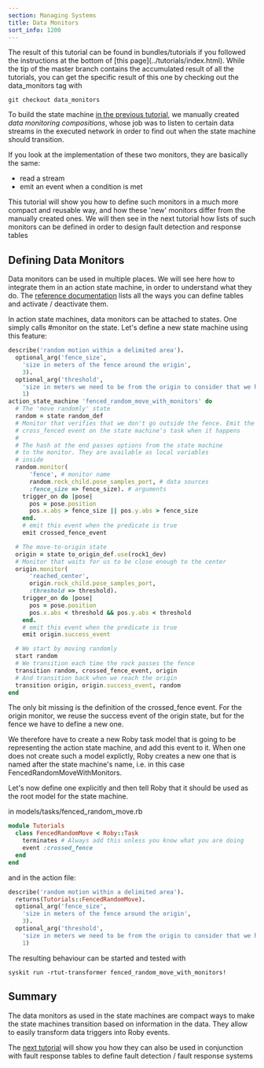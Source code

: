 ```yaml
---
section: Managing Systems
title: Data Monitors
sort_info: 1200
---
```


<div class="note" markdown="1">
The result of this tutorial can be found in bundles/tutorials if you
followed the instructions at the bottom of [this page](../tutorials/index.html).
While the tip of the master branch contains the accumulated result of all the
tutorials, you can get the specific result of this one by checking out the
data_monitors tag with

~~~
git checkout data_monitors
~~~
</div>

To build the state machine [in the previous
tutorial](1100_action_state_machines.html), we manually created _data monitoring
compositions_, whose job was to listen to certain data streams in the executed
network in order to find out when the state machine should transition.

If you look at the implementation of these two monitors, they are basically the
same:

 - read a stream
 - emit an event when a condition is met

This tutorial will show you how to define such monitors in a much more compact
and reusable way, and how these 'new' monitors differ from the manually created
ones. We will then see in the next tutorial how lists of such monitors can be
defined in order to design fault detection and response tables

Defining Data Monitors
----------------------

Data monitors can be used in multiple places. We will see here how to integrate
them in an action state machine, in order to understand what they do. The
[reference documentation](../system/data_monitoring_tables.html) lists all the
ways you can define tables and activate / deactivate them.

In action state machines, data monitors can be attached to states. One simply
calls #monitor on the state. Let's define a new state machine using this
feature:

~~~ ruby
describe('random motion within a delimited area').
  optional_arg('fence_size',
    'size in meters of the fence around the origin',
    3).
  optional_arg('threshold',
    'size in meters we need to be from the origin to consider that we have reached it',
    1)
action_state_machine 'fenced_random_move_with_monitors' do
  # The 'move randomly' state
  random = state random_def
  # Monitor that verifies that we don't go outside the fence. Emit the
  # cross_fenced event on the state machine's task when it happens
  #
  # The hash at the end passes options from the state machine
  # to the monitor. They are available as local variables
  # inside
  random.monitor(
      'fence', # monitor name
      random.rock_child.pose_samples_port, # data sources
      :fence_size => fence_size). # arguments
    trigger_on do |pose|
      pos = pose.position
      pos.x.abs > fence_size || pos.y.abs > fence_size
    end.
    # emit this event when the predicate is true
    emit crossed_fence_event

  # The move-to-origin state
  origin = state to_origin_def.use(rock1_dev)
  # Monitor that waits for us to be close enough to the center
  origin.monitor(
      'reached_center',
      origin.rock_child.pose_samples_port,
      :threshold => threshold).
    trigger_on do |pose|
      pos = pose.position
      pos.x.abs < threshold && pos.y.abs < threshold
    end.
    # emit this event when the predicate is true
    emit origin.success_event

  # We start by moving randomly
  start random
  # We transition each time the rock passes the fence
  transition random, crossed_fence_event, origin
  # And transition back when we reach the origin
  transition origin, origin.success_event, random
end
~~~

The only bit missing is the definition of the crossed_fence event. For the
origin monitor, we reuse the success event of the origin state, but for the
fence we have to define a new one.

We therefore have to create a new Roby task model that is going to be
representing the action state machine, and add this event to it. When one does
not create such a model explictly, Roby creates a new one that is named after
the state machine's name, i.e. in this case FencedRandomMoveWithMonitors.

Let's now define one explicitly and then tell Roby
that it should be used as the root model for the state machine.

in models/tasks/fenced_random_move.rb

~~~ ruby
module Tutorials
  class FencedRandomMove < Roby::Task
    terminates # Always add this unless you know what you are doing
    event :crossed_fence
  end
end
~~~

and in the action file:

~~~ ruby
describe('random motion within a delimited area').
  returns(Tutorials::FencedRandomMove).
  optional_arg('fence_size',
    'size in meters of the fence around the origin',
    3).
  optional_arg('threshold',
    'size in meters we need to be from the origin to consider that we have reached it',
    1)
~~~

The resulting behaviour can be started and tested with

~~~
syskit run -rtut-transformer fenced_random_move_with_monitors!
~~~

Summary
-------

The data monitors as used in the state machines are compact ways to make the
state machines transition based on information in the data. They allow to easily
transform data triggers into Roby events.

The [next tutorial](1300_fault_response_tables.html) will show you how they can
also be used in conjunction with fault response tables to define fault detection
/ fault response systems
